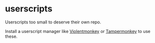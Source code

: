 # userscripts

Userscripts too small to deserve their own repo.

Install a userscript manager like [Violentmonkey](https://violentmonkey.github.io) or [Tampermonkey](https://www.tampermonkey.net) to use these.
